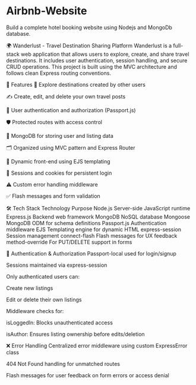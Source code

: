 # Airbnb-Website
Build a complete hotel booking website using Nodejs and MongoDb database.

🌍 Wanderlust - Travel Destination Sharing Platform
Wanderlust is a full-stack web application that allows users to explore, create, and share travel destinations. It includes user authentication, session handling, and secure CRUD operations. This project is built using the MVC architecture and follows clean Express routing conventions.

🚀 Features
🧭 Explore destinations created by other users

✍️ Create, edit, and delete your own travel posts

👤 User authentication and authorization (Passport.js)

🛡️ Protected routes with access control

💾 MongoDB for storing user and listing data

🗂️ Organized using MVC pattern and Express Router

🎨 Dynamic front-end using EJS templating

🍪 Sessions and cookies for persistent login

⚠️ Custom error handling middleware

✅ Flash messages and form validation

🛠️ Tech Stack
Technology	Purpose
Node.js	Server-side JavaScript runtime
Express.js	Backend web framework
MongoDB	NoSQL database
Mongoose	MongoDB ODM for schema definitions
Passport.js	Authentication middleware
EJS	Templating engine for dynamic HTML
express-session	Session management
connect-flash	Flash messages for UX feedback
method-override	For PUT/DELETE support in forms

🔐 Authentication & Authorization
Passport-local used for login/signup

Sessions maintained via express-session

Only authenticated users can:

Create new listings

Edit or delete their own listings

Middleware checks for:

isLoggedIn: Blocks unauthenticated access

isAuthor: Ensures listing ownership before edits/deletion

❌ Error Handling
Centralized error middleware using custom ExpressError class

404 Not Found handling for unmatched routes

Flash messages for user feedback on form errors or access denial
